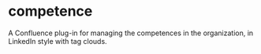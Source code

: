 # competence
A Confluence plug-in for managing the competences in the organization, in LinkedIn style with tag clouds.
